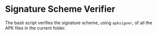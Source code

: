 # Signature Scheme Verifier
The bash script verifies the signature scheme, using `apksigner`, of all the APK files in the current folder.